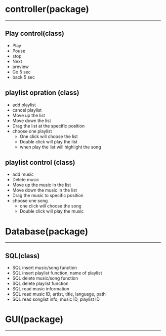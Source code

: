 # controller(package)
***
## Play control(class)

* Play 
* Pouse
* stop
* Next 
* preview
* Go 5 sec
* back 5 sec

## playlist opration (class)

* add playlist
* cancel playlist
* Move up the list
* Move down the list
* Drag the list at the specific position
* choose one playlist 
    * One click will choose the list
    * Double click will play the list
    * when play the list will highlight the song

## playlist control (class)

* add music 
* Delete music
* Move up the music in the list
* Move down the music in the list
* Drag the music to specific position
* choose one song 
  * one click will choose the song
  * Double click will play the music

# Database(package)
***

## SQL(class)
* SQL insert music/song function
* SQL insert playlist function, name of playlist
* SQL delete music/song function
* SQL delete playlist function
* SQL read music information
* SQL read music ID, artist, title, language, path
* SQL read songlist info, music ID, playlist ID
 



# GUI(package)
***

 



